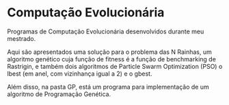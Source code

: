 # Computação Evolucionária

Programas de Computação Evolucionária desenvolvidos durante meu mestrado. 

Aqui são apresentados uma solução para o problema das N Rainhas, um algoritmo genético cuja função de fitness é a função de benchmarking de Rastrigin, e também dois algoritmos de Particle Swarm Optimization (PSO) o lbest (em anel, com vizinhança igual a 2) e o gbest.

Além disso, na pasta GP, está um programa para implementação de um algoritmo de Programação Genética.
